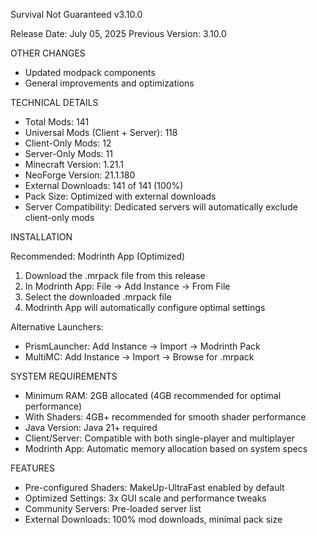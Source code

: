 Survival Not Guaranteed v3.10.0

Release Date: July 05, 2025
Previous Version: 3.10.0

OTHER CHANGES

- Updated modpack components
- General improvements and optimizations

TECHNICAL DETAILS

- Total Mods: 141
- Universal Mods (Client + Server): 118
- Client-Only Mods: 12
- Server-Only Mods: 11
- Minecraft Version: 1.21.1
- NeoForge Version: 21.1.180
- External Downloads: 141 of 141 (100%)
- Pack Size: Optimized with external downloads
- Server Compatibility: Dedicated servers will automatically exclude client-only mods

INSTALLATION

Recommended: Modrinth App (Optimized)
1. Download the .mrpack file from this release
2. In Modrinth App: File → Add Instance → From File
3. Select the downloaded .mrpack file
4. Modrinth App will automatically configure optimal settings

Alternative Launchers:
- PrismLauncher: Add Instance → Import → Modrinth Pack
- MultiMC: Add Instance → Import → Browse for .mrpack

SYSTEM REQUIREMENTS

- Minimum RAM: 2GB allocated (4GB recommended for optimal performance)
- With Shaders: 4GB+ recommended for smooth shader performance
- Java Version: Java 21+ required
- Client/Server: Compatible with both single-player and multiplayer
- Modrinth App: Automatic memory allocation based on system specs

FEATURES

- Pre-configured Shaders: MakeUp-UltraFast enabled by default
- Optimized Settings: 3x GUI scale and performance tweaks
- Community Servers: Pre-loaded server list
- External Downloads: 100% mod downloads, minimal pack size

